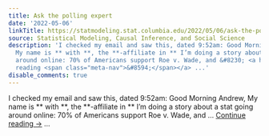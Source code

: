 ```yaml
---
title: Ask the polling expert
date: '2022-05-06'
linkTitle: https://statmodeling.stat.columbia.edu/2022/05/06/ask-the-polling-expert/
source: Statistical Modeling, Causal Inference, and Social Science
description: 'I checked my email and saw this, dated 9:52am: Good Morning Andrew,
  My name is ** with **, the **-affiliate in ** I’m doing a story about a stat going
  around online: 70% of Americans support Roe v. Wade, and &#8230; <a href="https://statmodeling.stat.columbia.edu/2022/05/06/ask-the-polling-expert/">Continue
  reading <span class="meta-nav">&#8594;</span></a> ...'
disable_comments: true
---
```

I checked my email and saw this, dated 9:52am: Good Morning Andrew, My name is ** with **, the **-affiliate in ** I’m doing a story about a stat going around online: 70% of Americans support Roe v. Wade, and &#8230; <a href="https://statmodeling.stat.columbia.edu/2022/05/06/ask-the-polling-expert/">Continue reading <span class="meta-nav">&#8594;</span></a> ...